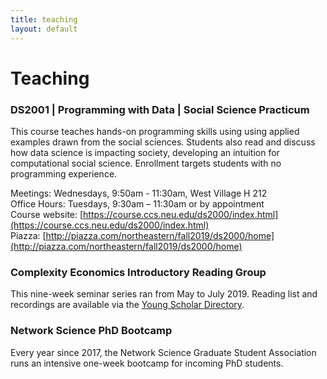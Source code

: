 ```yaml
---
title: teaching
layout: default
---
```

# Teaching

### DS2001 | Programming with Data | Social Science Practicum
This course teaches hands-on programming skills using using applied examples drawn from the social sciences. Students also read and discuss how data science is impacting society, developing an intuition for computational social science. Enrollment targets students with no programming experience.

Meetings: Wednesdays, 9:50am - 11:30am, West Village H 212  
Office Hours: Tuesdays, 9:30am – 11:30am or by appointment  
Course website: [https://course.ccs.neu.edu/ds2000/index.html](https://course.ccs.neu.edu/ds2000/index.html)  
Piazza: [http://piazza.com/northeastern/fall2019/ds2000/home](http://piazza.com/northeastern/fall2019/ds2000/home)  

### Complexity Economics Introductory Reading Group
This nine-week seminar series ran from May to July 2019. Reading list and recordings are available via the [Young Scholar Directory](https://ysd.ineteconomics.org/project/5cc3ca73a64d3e4a7057284c).

### Network Science PhD Bootcamp
Every year since 2017, the Network Science Graduate Student Association runs an intensive one-week bootcamp for incoming PhD students.  
